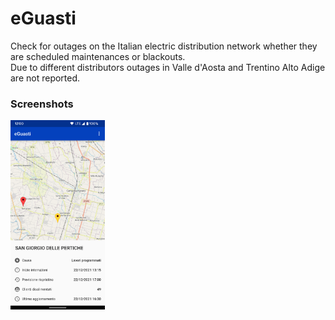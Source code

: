# eGuasti

Check for outages on the Italian electric distribution network whether they are scheduled maintenances or blackouts.\
Due to different distributors outages in Valle d'Aosta and Trentino Alto Adige are not reported.

### Screenshots

<img src="art/app.png" width="30%">
